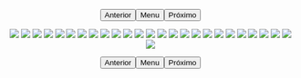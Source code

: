 <p style="text-align: center;"><button name="anterior" onclick="./readme.md">Anterior</button><button name="menu" onclick="./readme.md">Menu</button><button name="próximo" onclick="./chap-0208/readme.md">Próximo</button></p> <p style="text-align: center;"><img src="001.jpg"> <img src="002.jpg"> <img src="003.jpg"> <img src="004.jpg"> <img src="005.jpg"> <img src="006.jpg"> <img src="007.jpg"> <img src="008.jpg"> <img src="009.jpg"> <img src="010.jpg"> <img src="011.jpg"> <img src="012.jpg"> <img src="013.jpg"> <img src="014.jpg"> <img src="015.jpg"> <img src="016.jpg"> <img src="017.jpg"> <img src="018.jpg"> <img src="019.jpg"> <img src="020.jpg"> <img src="021.jpg"> <img src="022.jpg"> <img src="023.jpg"> <img src="024.jpg"> <img src="025.jpg"> <img src="readme.md"> </p> <p style="text-align: center;"><button name="anterior" onclick="./readme.md">Anterior</button><button name="menu" onclick="./readme.md">Menu</button><button name="próximo" onclick="./chap-0208/readme.md">Próximo</button></p>